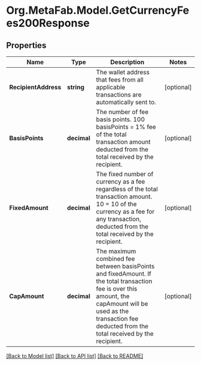 
# Org.MetaFab.Model.GetCurrencyFees200Response

## Properties

Name | Type | Description | Notes
------------ | ------------- | ------------- | -------------
**RecipientAddress** | **string** | The wallet address that fees from all applicable transactions are automatically sent to. | [optional] 
**BasisPoints** | **decimal** | The number of fee basis points. 100 basisPoints &#x3D; 1% fee of the total transaction amount deducted from the total received by the recipient. | [optional] 
**FixedAmount** | **decimal** | The fixed number of currency as a fee regardless of the total transaction amount. 10 &#x3D; 10 of the currency as a fee for any transaction, deducted from the total received by the recipient. | [optional] 
**CapAmount** | **decimal** | The maximum combined fee between basisPoints and fixedAmount. If the total transaction fee is over this amount, the capAmount will be used as the transaction fee deducted from the total received by the recipient. | [optional] 

[[Back to Model list]](../README.md#documentation-for-models)
[[Back to API list]](../README.md#documentation-for-api-endpoints)
[[Back to README]](../README.md)

